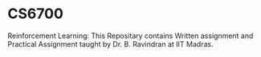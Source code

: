 # CS6700
Reinforcement Learning:
This Repositary contains Written assignment and Practical Assignment taught by Dr. B. Ravindran at IIT Madras.
